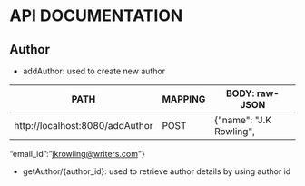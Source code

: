 # API DOCUMENTATION

## Author 
* addAuthor: used to create new author

PATH | MAPPING | BODY: raw-JSON 
-----|---------|----------------
http://localhost:8080/addAuthor | POST | {"name": "J.K Rowling",
“email_id”:”jkrowling@writers.com"}



* getAuthor/{author_id}: used to retrieve author details by using author id



